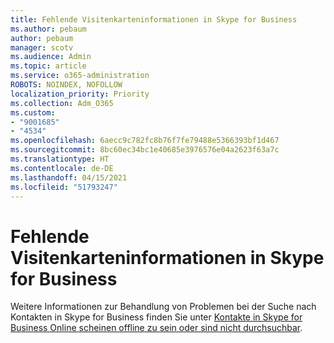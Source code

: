 ```yaml
---
title: Fehlende Visitenkarteninformationen in Skype for Business
ms.author: pebaum
author: pebaum
manager: scotv
ms.audience: Admin
ms.topic: article
ms.service: o365-administration
ROBOTS: NOINDEX, NOFOLLOW
localization_priority: Priority
ms.collection: Adm_O365
ms.custom:
- "9001685"
- "4534"
ms.openlocfilehash: 6aecc9c782fc8b76f7fe79488e5366393bf1d467
ms.sourcegitcommit: 8bc60ec34bc1e40685e3976576e04a2623f63a7c
ms.translationtype: HT
ms.contentlocale: de-DE
ms.lasthandoff: 04/15/2021
ms.locfileid: "51793247"
---
```

# <a name="missing-contact-card-information-in-skype-for-business"></a>Fehlende Visitenkarteninformationen in Skype for Business

Weitere Informationen zur Behandlung von Problemen bei der Suche nach Kontakten in Skype for Business finden Sie unter [Kontakte in Skype for Business Online scheinen offline zu sein oder sind nicht durchsuchbar](https://docs.microsoft.com/skypeforbusiness/troubleshoot/online-contacts/contacts-offline-not-searchable).

